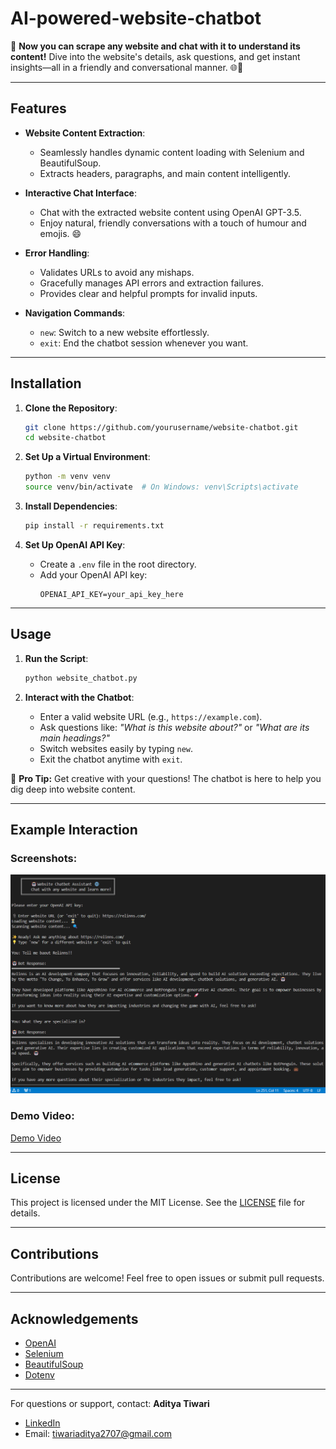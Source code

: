 # AI-powered-website-chatbot

🚀 **Now you can scrape any website and chat with it to understand its content!** Dive into the website's details, ask questions, and get instant insights—all in a friendly and conversational manner. 🌐🤖

---

## **Features**

- **Website Content Extraction**: 
  - Seamlessly handles dynamic content loading with Selenium and BeautifulSoup.
  - Extracts headers, paragraphs, and main content intelligently.

- **Interactive Chat Interface**:
  - Chat with the extracted website content using OpenAI GPT-3.5.
  - Enjoy natural, friendly conversations with a touch of humour and emojis. 😄

- **Error Handling**:
  - Validates URLs to avoid any mishaps.
  - Gracefully manages API errors and extraction failures.
  - Provides clear and helpful prompts for invalid inputs.

- **Navigation Commands**:
  - `new`: Switch to a new website effortlessly.
  - `exit`: End the chatbot session whenever you want.

---

## **Installation**

1. **Clone the Repository**:
   ```bash
   git clone https://github.com/yourusername/website-chatbot.git
   cd website-chatbot
   ```

2. **Set Up a Virtual Environment**:
   ```bash
   python -m venv venv
   source venv/bin/activate  # On Windows: venv\Scripts\activate
   ```

3. **Install Dependencies**:
   ```bash
   pip install -r requirements.txt
   ```

4. **Set Up OpenAI API Key**:
   - Create a `.env` file in the root directory.
   - Add your OpenAI API key:
     ```
     OPENAI_API_KEY=your_api_key_here
     ```

---

## **Usage**

1. **Run the Script**:
   ```bash
   python website_chatbot.py
   ```

2. **Interact with the Chatbot**:
   - Enter a valid website URL (e.g., `https://example.com`).
   - Ask questions like: *"What is this website about?"* or *"What are its main headings?"*
   - Switch websites easily by typing `new`.
   - Exit the chatbot anytime with `exit`.

🎉 **Pro Tip:** Get creative with your questions! The chatbot is here to help you dig deep into website content.

---

## **Example Interaction**

### **Screenshots**:
![Chatbot Interface](https://github.com/Aditya7248/AI-powered-website-chatbot/blob/main/image%20and%20video/webchatbot.png)

### **Demo Video**:
[Demo Video](https://github.com/Aditya7248/AI-powered-website-chatbot/blob/main/image%20and%20video/Demo_video.mp4)

---

## **License**

This project is licensed under the MIT License. See the [LICENSE](LICENSE) file for details.

---

## **Contributions**

Contributions are welcome! Feel free to open issues or submit pull requests.

---

## **Acknowledgements**

- [OpenAI](https://platform.openai.com/)
- [Selenium](https://www.selenium.dev/)
- [BeautifulSoup](https://www.crummy.com/software/BeautifulSoup/)
- [Dotenv](https://pypi.org/project/python-dotenv/)

---

For questions or support, contact:
**Aditya Tiwari**
- [LinkedIn](https://www.linkedin.com/in/aditya-tiwari-24b4b924a/)
- Email: tiwariaditya2707@gmail.com
